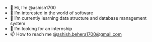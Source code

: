 - 👋 Hi, I’m @ashish1700
- 👀 I’m interested in the world of software
- 🌱 I’m currently learning data structure and database management system
- 💞️ I’m looking for an internship
- 📫 How to reach me @ashish.behera1700@gmail.com

<!---
ashish1700/ashish1700 is a ✨ special ✨ repository because its `README.md` (this file) appears on your GitHub profile.
You can click the Preview link to take a look at your changes.
--->
